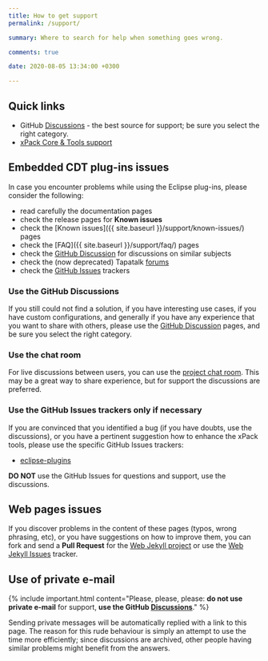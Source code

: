 ```yaml
---
title: How to get support
permalink: /support/

summary: Where to search for help when something goes wrong.

comments: true

date: 2020-08-05 13:34:00 +0300

---
```


## Quick links

- GitHub [Discussions](https://github.com/eclipse-embed-cdt/eclipse-plugins/discussions/) - the best source
  for support; be sure you select the right category.
- [xPack Core & Tools support](https://xpack.github.io/support/)

## Embedded CDT plug-ins issues

In case you encounter problems while using the Eclipse plug-ins, please
consider the following:

- read carefully the documentation pages
- check the release pages for **Known issues**
- check the [Known issues]({{ site.baseurl }}/support/known-issues/) pages
- check the [FAQ]({{ site.baseurl }}/support/faq/) pages
- check the [GitHub Discussion](https://github.com/eclipse-embed-cdt/eclipse-plugins/discussions/)
  for discussions on similar subjects
- check the (now deprecated) Tapatalk [forums](https://www.tapatalk.com/groups/xpack/)
- check the [GitHub Issues](https://github.com/eclipse-embed-cdt/eclipse-plugins/issues) trackers

### Use the GitHub Discussions

If you still could not find a solution, if you have interesting use
cases, if you have custom configurations, and generally if you have
any experience that you want to share with others, please use the
[GitHub Discussion](https://github.com/eclipse-embed-cdt/eclipse-plugins/discussions/)
pages, and be sure you select the right category.

### Use the chat room

For live discussions between users, you can use the
[project chat room](https://gitter.im/eclipse-embed-cdt/community).
This may be a great way to share experience, but for support
the discussions are preferred.

### Use the GitHub Issues trackers only if necessary

If you are convinced that you identified a bug (if you have doubts,
use the discussions), or you have a pertinent suggestion how to enhance
the xPack tools, please use the specific GitHub Issues trackers:

- [eclipse-plugins](https://github.com/eclipse-embed-cdt/eclipse-plugins/issues/)

**DO NOT** use the GitHub Issues for questions and support, use the discussions.

## Web pages issues

If you discover problems in the content of these pages (typos,
wrong phrasing, etc), or you have suggestions on how to improve them,
you can fork and send a **Pull Request** for the
[Web Jekyll project](https://github.com/eclipse-embed-cdt/web-jekyll/)
or use the
[Web Jekyll Issues](https://github.com/eclipse-embed-cdt/web-jekyll/issues/) tracker.

## Use of private e-mail

{% include important.html content="Please, please, please: **do not use
private e-mail** for support, **use the
GitHub [Discussions](https://github.com/eclipse-embed-cdt/eclipse-plugins/discussions/)**." %}

Sending private messages will be automatically replied with
a link to this page.
The reason for this rude behaviour is simply an attempt to use
the time more efficiently; since discussions are archived, other people
having similar problems might benefit from the answers.
